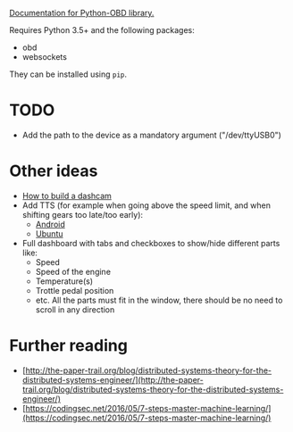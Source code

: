 [Documentation for Python-OBD library.](http://python-obd.readthedocs.io/en/latest/Commands/#obd-ii-adapter-elm327-commands)

Requires Python 3.5+ and the following packages:

- obd
- websockets

They can be installed using `pip`.

# TODO

- Add the path to the device as a mandatory argument ("/dev/ttyUSB0")

# Other ideas

- [How to build a dashcam](http://pidashcam.blogspot.fr/)
- Add TTS (for example when going above the speed limit, and when shifting gears too late/too early):
    - [Android](https://github.com/nolanlawson/SimpleTalker)
    - [Ubuntu](http://askubuntu.com/questions/501910/how-to-text-to-speech-output-using-command-line)
- Full dashboard with tabs and checkboxes to show/hide different parts like:
    - Speed
    - Speed of the engine
    - Temperature(s)
    - Trottle pedal position
    - etc.
    All the parts must fit in the window, there should be no need to scroll in any direction

# Further reading

- [http://the-paper-trail.org/blog/distributed-systems-theory-for-the-distributed-systems-engineer/](http://the-paper-trail.org/blog/distributed-systems-theory-for-the-distributed-systems-engineer/)
- [https://codingsec.net/2016/05/7-steps-master-machine-learning/](https://codingsec.net/2016/05/7-steps-master-machine-learning/)

